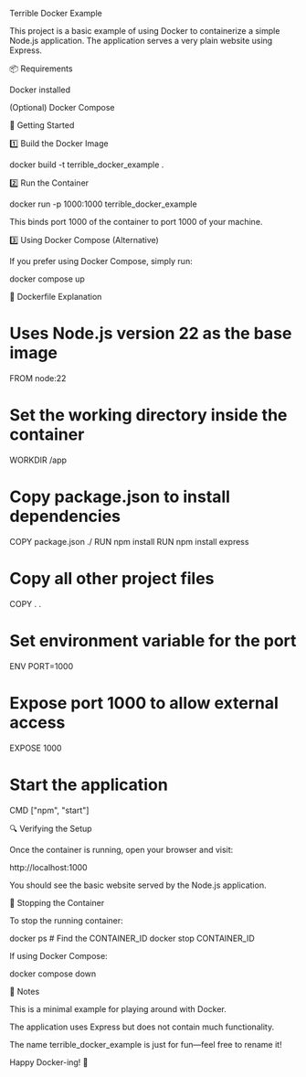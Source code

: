 Terrible Docker Example

This project is a basic example of using Docker to containerize a simple Node.js application. The application serves a very plain website using Express.

📦 Requirements

Docker installed

(Optional) Docker Compose

🚀 Getting Started

1️⃣ Build the Docker Image

docker build -t terrible_docker_example .

2️⃣ Run the Container

docker run -p 1000:1000 terrible_docker_example

This binds port 1000 of the container to port 1000 of your machine.

3️⃣ Using Docker Compose (Alternative)

If you prefer using Docker Compose, simply run:

docker compose up

📜 Dockerfile Explanation

# Uses Node.js version 22 as the base image
FROM node:22

# Set the working directory inside the container
WORKDIR /app

# Copy package.json to install dependencies
COPY package.json ./
RUN npm install
RUN npm install express

# Copy all other project files
COPY . .

# Set environment variable for the port
ENV PORT=1000

# Expose port 1000 to allow external access
EXPOSE 1000

# Start the application
CMD ["npm", "start"]

🔍 Verifying the Setup

Once the container is running, open your browser and visit:

http://localhost:1000

You should see the basic website served by the Node.js application.

🛑 Stopping the Container

To stop the running container:

docker ps  # Find the CONTAINER_ID
docker stop CONTAINER_ID

If using Docker Compose:

docker compose down

📝 Notes

This is a minimal example for playing around with Docker.

The application uses Express but does not contain much functionality.

The name terrible_docker_example is just for fun—feel free to rename it!

Happy Docker-ing! 🐳